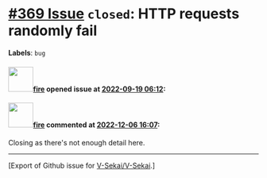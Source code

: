 # [\#369 Issue](https://github.com/V-Sekai/V-Sekai/issues/369) `closed`: HTTP requests randomly fail
**Labels**: `bug`


#### <img src="https://avatars.githubusercontent.com/u/32321?u=c2e06a3d2b49a467aa907e54aa259516440267cc&v=4" width="50">[fire](https://github.com/fire) opened issue at [2022-09-19 06:12](https://github.com/V-Sekai/V-Sekai/issues/369):



#### <img src="https://avatars.githubusercontent.com/u/32321?u=c2e06a3d2b49a467aa907e54aa259516440267cc&v=4" width="50">[fire](https://github.com/fire) commented at [2022-12-06 16:07](https://github.com/V-Sekai/V-Sekai/issues/369#issuecomment-1339607431):

Closing as there's not enough detail here.


-------------------------------------------------------------------------------



[Export of Github issue for [V-Sekai/V-Sekai](https://github.com/V-Sekai/V-Sekai).]
